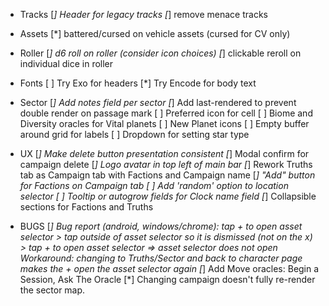 - Tracks
  [*] Header for legacy tracks
  [*] remove menace tracks

- Assets
  [*] battered/cursed on vehicle assets (cursed for CV only)

- Roller
  [*] d6 roll on roller (consider icon choices)
  [*] clickable reroll on individual dice in roller

- Fonts
  [ ] Try Exo for headers
  [*] Try Encode for body text

- Sector
  [*] Add notes field per sector
  [*] Add last-rendered to prevent double render on passage mark
  [ ] Preferred icon for cell
  [ ] Biome and Diversity oracles for Vital planets
  [ ] New Planet icons
  [ ] Empty buffer around grid for labels
  [ ] Dropdown for setting star type

- UX
  [*] Make delete button presentation consistent
  [*] Modal confirm for campaign delete
  [*] Logo avatar in top left of main bar
  [*] Rework Truths tab as Campaign tab with Factions and Campaign name
  [*] "Add" button for Factions on Campaign tab
  [ ] Add 'random' option to location selector
  [ ] Tooltip or autogrow fields for Clock name field
  [*] Collapsible sections for Factions and Truths

- BUGS
  [*] Bug report (android, windows/chrome): tap + to open asset selector > tap outside of asset selector so it is dismissed (not on the x) > tap + to open asset selector => asset selector does not open
  Workaround: changing to Truths/Sector and back to character page makes the + open the asset selector again
  [*] Add Move oracles: Begin a Session, Ask The Oracle
  [*] Changing campaign doesn't fully re-render the sector map.
